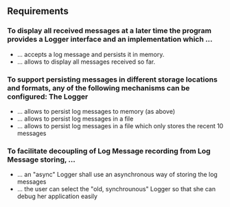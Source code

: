 ## Requirements

### To display all received messages at a later time the program provides a Logger interface and an implementation which ...

* ... accepts a log message and persists it in memory.
* ... allows to display all messages received so far.

### To support persisting messages in different storage locations and formats, any of the following mechanisms can be configured: The Logger

* ... allows to persist log messages to memory (as above)
* ... allows to persist log messages in a file
* ... allows to persist log messages in a file which only stores the recent 10 messages

### To facilitate decoupling of Log Message recording from Log Message storing, ...

* ... an "async" Logger shall use an asynchronous way of storing the log messages
* ... the user can select the "old, synchrounous" Logger so that she can debug her application easily
